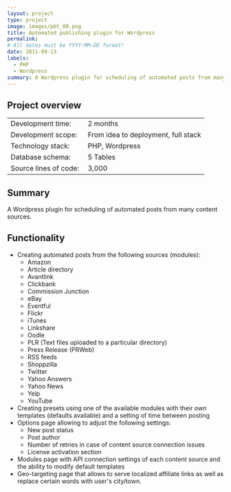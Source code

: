 ```yaml
---
layout: project
type: project
image: images/pbt_00.png
title: Automated publishing plugin for Wordpress
permalink: 
# All dates must be YYYY-MM-DD format!
date: 2011-09-13
labels:
  - PHP
  - Wordpress
summary: A Wordpress plugin for scheduling of automated posts from many content sources.
---
```


## Project overview

<table>
  <tr>
    <td>Development time:&nbsp;</td>
    <td>2 months</td>
  </tr>
  <tr>
    <td>Development scope:&nbsp;</td>
    <td>From idea to deployment, full stack</td>
  </tr>
  <tr>
    <td>Technology stack:&nbsp;</td>
    <td>PHP, Wordpress</td>
  </tr>
  <tr>
    <td>Database schema:&nbsp;</td>
    <td>5 Tables</td>
  </tr>
  <tr>
    <td>Source lines of code:&nbsp;</td>
    <td>3,000</td>
  </tr>
</table>

## Summary

A Wordpress plugin for scheduling of automated posts from many content sources.

## Functionality

- Creating automated posts from the following sources (modules):
    - Amazon
    - Article directory
    - Avantlink
    - Clickbank
    - Commission Junction
    - eBay
    - Eventful
    - Flickr
    - iTunes
    - Linkshare
    - Oodle
    - PLR (Text files uploaded to a particular directory)
    - Press Release (PRWeb)
    - RSS feeds
    - Shoppzilla
    - Twitter
    - Yahoo Answers
    - Yahoo News
    - Yelp
    - YouTube
- Creating presets using one of the available modules with their own templates (defaults available) and a setting of time between posting
- Options page allowing to adjust the following settings:
    - New post status
    - Post author
    - Number of retries in case of content source connection issues
    - License activation section
- Modules page with API connection settings of each content source and the ability to modify default templates
- Geo-targeting page that allows to serve localized affiliate links as well as replace certain words with user's city/town.

<div class="ui small rounded images">
</div>
